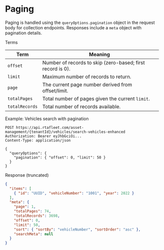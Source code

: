 # Paging

Paging is handled using the `queryOptions.pagination` object in the request body for collection endpoints. Responses include a `meta` object with pagination details.

Terms

Term | Meaning
---- | -------
`offset` | Number of records to skip (zero-based; first record is 0).
`limit` | Maximum number of records to return.
`page` | The current page number derived from offset/limit.
`totalPages` | Total number of pages given the current `limit`.
`totalRecords` | Total number of records available.

Example: Vehicles search with pagination
```http
POST https://api.rtafleet.com/asset-management/{tenantId}/vehicles/search-vehicles-enhanced
Authorization: Bearer eyJhbGciOi...
Content-Type: application/json

{
  "queryOptions": {
    "pagination": { "offset": 0, "limit": 50 }
  }
}
```

Response (truncated)
```json
{
  "items": [
    { "id": "UUID", "vehicleNumber": "1001", "year": 2022 }
  ],
  "meta": {
    "page": 1,
    "totalPages": 74,
    "totalRecords": 3698,
    "offset": 0,
    "limit": 50,
    "sort": { "sortBy": "vehicleNumber", "sortOrder": "asc" },
    "searchMeta": null
  }
}
```
